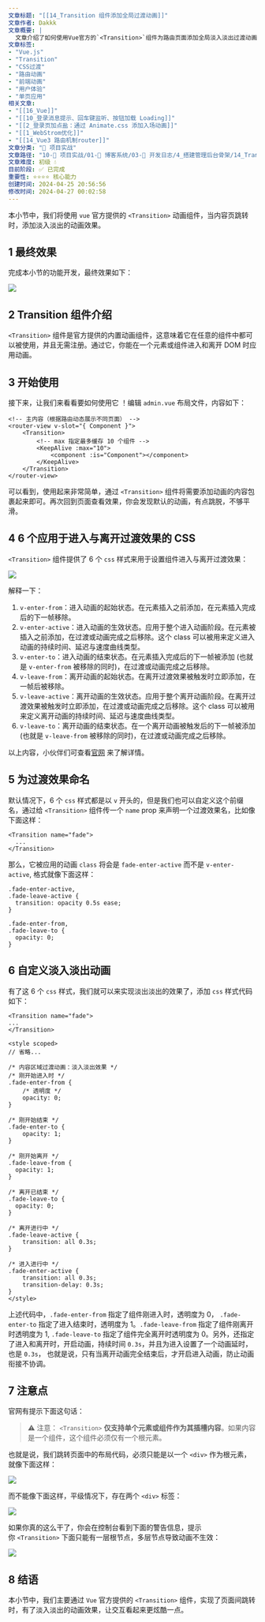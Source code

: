```yaml
---
文章标题: "[[14_Transition 组件添加全局过渡动画]]" 
文章作者: Dakkk
文章概要: |
  文章介绍了如何使用Vue官方的`<Transition>`组件为路由页面添加全局淡入淡出过渡动画。详细讲解了`<Transition>`的基本用法、6种CSS过渡类名，并通过命名和自定义CSS实现平滑动画效果。文章还强调了组件内容必须为单根元素的注意事项。
文章标签:
- "Vue.js"
- "Transition"
- "CSS过渡"
- "路由动画"
- "前端动画"
- "用户体验"
- "单页应用"
相关文章:
- "[[16_Vue]]"
- "[[10_登录消息提示、回车键监听、按钮加载 Loading]]"
- "[[2_登录页加点盐：通过 Animate.css 添加入场动画]]"
- "[[1_WebStrom优化]]"
- "[[14_Vue3 路由机制router]]"
文章分类: "🚀 项目实战"
文章路径: "10-🚀 项目实战/01-📝 博客系统/03-📝 开发日志/4_搭建管理后台骨架/14_Transition 组件添加全局过渡动画.md"
文章难度: 初级 💧
目前阶段: ✅ 已完成
重要性: ⭐⭐⭐⭐ 核心能力
创建时间: 2024-04-25 20:56:56
修改时间: 2024-04-27 00:02:58
---
```



本小节中，我们将使用 `vue` 官方提供的 `<Transition>` 动画组件，当内容页跳转时，添加淡入淡出的动画效果。

## 1 最终效果

完成本小节的功能开发，最终效果如下：

![](https://img.quanxiaoha.com/quanxiaoha/169469142822428)

## 2 Transition 组件介绍

`<Transition>` 组件是官方提供的内置动画组件，这意味着它在任意的组件中都可以被使用，并且无需注册。通过它，你能在一个元素或组件进入和离开 DOM 时应用动画。

## 3 开始使用

接下来，让我们来看看要如何使用它 ！编辑 `admin.vue` 布局文件，内容如下：

```
<!-- 主内容（根据路由动态展示不同页面） -->  
<router-view v-slot="{ Component }">  
    <Transition>  
        <!-- max 指定最多缓存 10 个组件 -->  
        <KeepAlive :max="10">  
            <component :is="Component"></component>  
        </KeepAlive>  
    </Transition>  
</router-view>
```

可以看到，使用起来非常简单，通过 `<Transition>` 组件将需要添加动画的内容包裹起来即可。再次回到页面查看效果，你会发现默认的动画，有点跳脱，不够平滑。

## 4 6 个应用于进入与离开过渡效果的 CSS

`<Transition>` 组件提供了 6 个 `css` 样式来用于设置组件进入与离开过渡效果：

![](https://img.quanxiaoha.com/quanxiaoha/169469180678615)

解释一下：

1. `v-enter-from`：进入动画的起始状态。在元素插入之前添加，在元素插入完成后的下一帧移除。
2. `v-enter-active`：进入动画的生效状态。应用于整个进入动画阶段。在元素被插入之前添加，在过渡或动画完成之后移除。这个 class 可以被用来定义进入动画的持续时间、延迟与速度曲线类型。
3. `v-enter-to`：进入动画的结束状态。在元素插入完成后的下一帧被添加 (也就是 `v-enter-from` 被移除的同时)，在过渡或动画完成之后移除。
4. `v-leave-from`：离开动画的起始状态。在离开过渡效果被触发时立即添加，在一帧后被移除。
5. `v-leave-active`：离开动画的生效状态。应用于整个离开动画阶段。在离开过渡效果被触发时立即添加，在过渡或动画完成之后移除。这个 class 可以被用来定义离开动画的持续时间、延迟与速度曲线类型。
6. `v-leave-to`：离开动画的结束状态。在一个离开动画被触发后的下一帧被添加 (也就是 `v-leave-from` 被移除的同时)，在过渡或动画完成之后移除。

以上内容，小伙伴们可查看[官网](https://cn.vuejs.org/guide/built-ins/transition.html#css-based-transitions) 来了解详情。

## 5 为过渡效果命名

默认情况下，6 个 `css` 样式都是以 `v` 开头的，但是我们也可以自定义这个前缀名，通过给 `<Transition>` 组件传一个 `name` prop 来声明一个过渡效果名，比如像下面这样：

```
<Transition name="fade">
  ...
</Transition>
```

那么，它被应用的动画 `class` 将会是 `fade-enter-active` 而不是 `v-enter-active`, 格式就像下面这样：

```
.fade-enter-active,
.fade-leave-active {
  transition: opacity 0.5s ease;
}

.fade-enter-from,
.fade-leave-to {
  opacity: 0;
}
```

## 6 自定义淡入淡出动画

有了这 6 个 `css` 样式，我们就可以来实现淡出淡出的效果了，添加 `css` 样式代码如下：

```
<Transition name="fade">
...
</Transition>

<style scoped>
// 省略...

/* 内容区域过渡动画：淡入淡出效果 */
/* 刚开始进入时 */
.fade-enter-from {
    /* 透明度 */
    opacity: 0;
}

/* 刚开始结束 */
.fade-enter-to {
    opacity: 1;
}

/* 刚开始离开 */
.fade-leave-from {
  opacity: 1;
}

/* 离开已结束 */
.fade-leave-to {
  opacity: 0;
}

/* 离开进行中 */
.fade-leave-active {
    transition: all 0.3s;
}

/* 进入进行中 */
.fade-enter-active {
    transition: all 0.3s;
    transition-delay: 0.3s;
}
</style>
```

上述代码中，`.fade-enter-from` 指定了组件刚进入时，透明度为 0， `.fade-enter-to` 指定了进入结束时，透明度为 1。`.fade-leave-from` 指定了组件刚离开时透明度为 1, `.fade-leave-to` 指定了组件完全离开时透明度为 0。另外，还指定了进入和离开时，开启动画，持续时间 `0.3s`，并且为进入设置了一个动画延时，也是 `0.3s`， 也就是说，只有当离开动画完全结束后，才开启进入动画，防止动画衔接不协调。

## 7 注意点

官网有提示下面这句话：

> ⚠️ 注意： `<Transition>` **仅支持单个元素或组件作为其插槽内容**。如果内容是一个组件，这个组件必须仅有一个根元素。

也就是说，我们跳转页面中的布局代码，必须只能是以一个 `<div>` 作为根元素，就像下面这样：

![](https://img.quanxiaoha.com/quanxiaoha/169469816669699)

而不能像下面这样，平级情况下，存在两个 `<div>` 标签：

![](https://img.quanxiaoha.com/quanxiaoha/169469828600544)

如果你真的这么干了，你会在控制台看到下面的警告信息，提示你 `<Transition>` 下面只能有一层根节点，多层节点导致动画不生效：

![](https://img.quanxiaoha.com/quanxiaoha/169469824152121)

## 8 结语

本小节中，我们主要通过 `Vue` 官方提供的 `<Transition>` 组件，实现了页面间跳转时，有了淡入淡出的动画效果，让交互看起来更炫酷一点。
